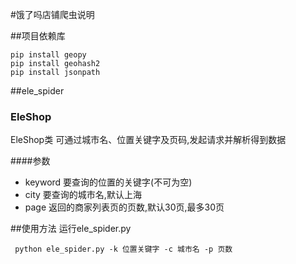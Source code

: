 #饿了吗店铺爬虫说明

##项目依赖库
```bool
pip install geopy
pip install geohash2
pip install jsonpath
```

##ele_spider

### EleShop
EleShop类 可通过城市名、位置关键字及页码,发起请求并解析得到数据

####参数
- keyword 要查询的位置的关键字(不可为空)
- city 要查询的城市名,默认上海
- page 返回的商家列表页的页数,默认30页,最多30页

##使用方法
运行ele_spider.py
```base
 python ele_spider.py -k 位置关键字 -c 城市名 -p 页数
```